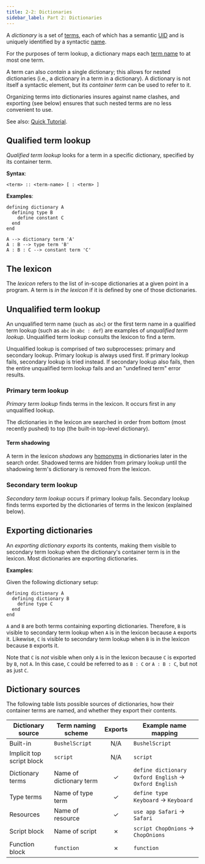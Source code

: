 ```yaml
---
title: 2-2: Dictionaries
sidebar_label: Part 2: Dictionaries
---
```


A _dictionary_ is a set of [terms](terms), each of which has a semantic [UID](terms#term-uids) and is uniquely identified by a syntactic [name](terms#term-names).

For the purposes of term lookup, a dictionary maps each [term name](terms#term-names) to at most one term.

A term can also _contain_ a single dictionary; this allows for nested dictionaries (i.e., a dictionary in a term in a dictionary). A dictionary is not itself a syntactic element, but its _container term_ can be used to refer to it.

Organizing terms into dictionaries insures against name clashes, and exporting (see below) ensures that such nested terms are no less convenient to use.

See also: [Quick Tutorial](../tutorial/dictionaries).

## Qualified term lookup

_Qualified term lookup_ looks for a term in a specific dictionary, specified by its container term.

**Syntax**:

    <term> :: <term-name> [ : <term> ]

**Examples**:

```applescript
defining dictionary A
  defining type B
    define constant C
  end
end

A --> dictionary term 'A'
A : B --> type term 'B'
A : B : C --> constant term 'C'
```

## The lexicon

The _lexicon_ refers to the list of in-scope dictionaries at a given point in a program. A term is _in the lexicon_ if it is defined by one of those dictionaries.

## Unqualified term lookup

An unqualified term name (such as `abc`) or the first term name in a qualified term lookup (such as `abc` in `abc : def`) are examples of _unqualified term lookup_. Unqualified term lookup consults the lexicon to find a term.

Unqualified lookup is comprised of two subprocesses: primary and secondary lookup. Primary lookup is always used first. If primary lookup fails, secondary lookup is tried instead. If secondary lookup also fails, then the entire unqualified term lookup fails and an "undefined term" error results.

### Primary term lookup

_Primary term lookup_ finds terms in the lexicon. It occurs first in any unqualified lookup.

The dictionaries in the lexicon are searched in order from bottom (most recently pushed) to top (the built-in top-level dictionary).

#### Term shadowing

A term in the lexicon _shadows_ any [homonyms](terms#homonyms) in dictionaries later in the search order. Shadowed terms are hidden from primary lookup until the shadowing term's dictionary is removed from the lexicon.

### Secondary term lookup

_Secondary term lookup_ occurs if primary lookup fails. Secondary lookup finds terms exported by the dictionaries of terms in the lexicon (explained below).

## Exporting dictionaries

An _exporting dictionary_ _exports_ its contents, making them visible to secondary term lookup when the dictionary's container term is in the lexicon. Most dictionaries are exporting dictionaries.

**Examples**:

Given the following dictionary setup:

```applescript
defining dictionary A
  defining dictionary B
    define type C
  end
end
```

`A` and `B` are both terms containing exporting dictionaries. Therefore, `B` is visible to secondary term lookup when `A` is in the lexicon because `A` exports it. Likewise, `C` is visible to secondary term lookup when `B` is in the lexicon because `B` exports it.

Note that `C` is _not_ visible when only `A` is in the lexicon because `C` is exported by `B`, not `A`. In this case, `C` could be referred to as `B : C` or `A : B : C`, but not as just `C`.

## Dictionary sources

The following table lists possible sources of dictionaries, how their container terms are named, and whether they export their contents.

| Dictionary source          | Term naming scheme             | Exports | Example name mapping |
| -------------------------- | ------------------------------ | :-----: | -------------------- |
| Built-in                   | `BushelScript`                 | N/A     | `BushelScript`
| Implicit top script block  | `script`                       | N/A     | `script`
| Dictionary terms           | Name of dictionary term        | ✓       | `define dictionary Oxford English` → `Oxford English`
| Type terms                 | Name of type term              | ✓       | `define type Keyboard` → `Keyboard`
| Resources                  | Name of resource               | ✓       | `use app Safari` → `Safari`
| Script block               | Name of script                 | ✗       | `script ChopOnions` → `ChopOnions`
| Function block             | `function`                     | ✗       | `function`
